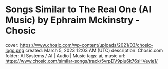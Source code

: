 # Songs Similar to The Real One (AI Music) by Ephraim Mckinstry - Chosic

cover: https://www.chosic.com/wp-content/uploads/2021/03/chosic-logo.png
created: March 5, 2023 12:03 AM (UTC)
description: Chosic.com
folder: AI Systems / AI | Audio | Music
tags: ai, music
url: https://www.chosic.com/similar-songs/track/5vrpDV9piu6k76sHVevje1/